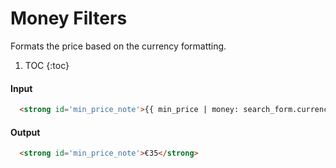 # Money Filters

Formats the price based on the currency formatting.

1. TOC
{:toc}

#### Input

~~~ html
  <strong id='min_price_note'>{{ min_price | money: search_form.currency }}</strong>
~~~

#### Output

~~~ html
  <strong id='min_price_note'>€35</strong>
~~~

